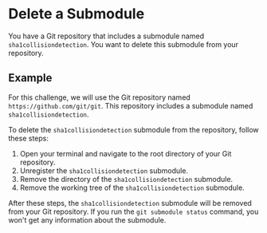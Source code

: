 # Delete a Submodule

You have a Git repository that includes a submodule named `sha1collisiondetection`. You want to delete this submodule from your repository.

## Example

For this challenge, we will use the Git repository named `https://github.com/git/git`. This repository includes a submodule named `sha1collisiondetection`.

To delete the `sha1collisiondetection` submodule from the repository, follow these steps:

1. Open your terminal and navigate to the root directory of your Git repository.
2. Unregister the `sha1collisiondetection` submodule.
3. Remove the directory of the `sha1collisiondetection` submodule.
4. Remove the working tree of the `sha1collisiondetection` submodule.

After these steps, the `sha1collisiondetection` submodule will be removed from your Git repository. If you run the `git submodule status` command, you won't get any information about the submodule.

